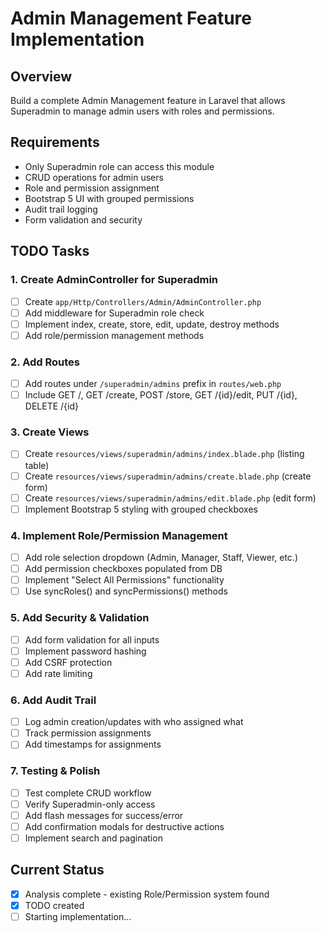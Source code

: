 # Admin Management Feature Implementation

## Overview
Build a complete Admin Management feature in Laravel that allows Superadmin to manage admin users with roles and permissions.

## Requirements
- Only Superadmin role can access this module
- CRUD operations for admin users
- Role and permission assignment
- Bootstrap 5 UI with grouped permissions
- Audit trail logging
- Form validation and security

## TODO Tasks

### 1. Create AdminController for Superadmin
- [ ] Create `app/Http/Controllers/Admin/AdminController.php`
- [ ] Add middleware for Superadmin role check
- [ ] Implement index, create, store, edit, update, destroy methods
- [ ] Add role/permission management methods

### 2. Add Routes
- [ ] Add routes under `/superadmin/admins` prefix in `routes/web.php`
- [ ] Include GET /, GET /create, POST /store, GET /{id}/edit, PUT /{id}, DELETE /{id}

### 3. Create Views
- [ ] Create `resources/views/superadmin/admins/index.blade.php` (listing table)
- [ ] Create `resources/views/superadmin/admins/create.blade.php` (create form)
- [ ] Create `resources/views/superadmin/admins/edit.blade.php` (edit form)
- [ ] Implement Bootstrap 5 styling with grouped checkboxes

### 4. Implement Role/Permission Management
- [ ] Add role selection dropdown (Admin, Manager, Staff, Viewer, etc.)
- [ ] Add permission checkboxes populated from DB
- [ ] Implement "Select All Permissions" functionality
- [ ] Use syncRoles() and syncPermissions() methods

### 5. Add Security & Validation
- [ ] Add form validation for all inputs
- [ ] Implement password hashing
- [ ] Add CSRF protection
- [ ] Add rate limiting

### 6. Add Audit Trail
- [ ] Log admin creation/updates with who assigned what
- [ ] Track permission assignments
- [ ] Add timestamps for assignments

### 7. Testing & Polish
- [ ] Test complete CRUD workflow
- [ ] Verify Superadmin-only access
- [ ] Add flash messages for success/error
- [ ] Add confirmation modals for destructive actions
- [ ] Implement search and pagination

## Current Status
- [x] Analysis complete - existing Role/Permission system found
- [x] TODO created
- [ ] Starting implementation...
